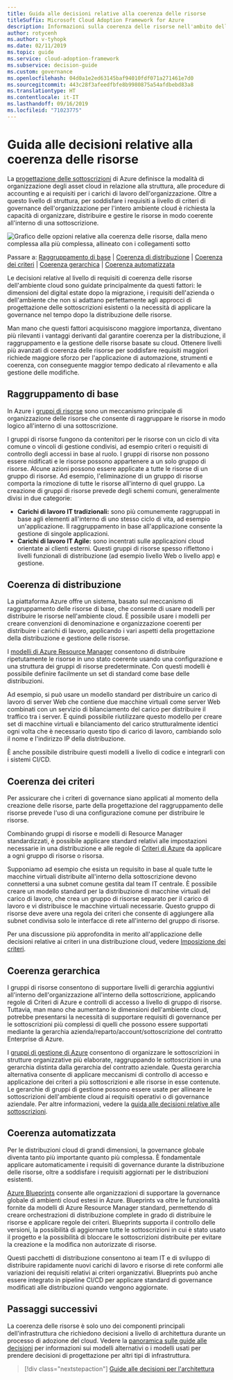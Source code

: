 ```yaml
---
title: Guida alle decisioni relative alla coerenza delle risorse
titleSuffix: Microsoft Cloud Adoption Framework for Azure
description: Informazioni sulla coerenza delle risorse nell'ambito della pianificazione di una migrazione ad Azure.
author: rotycenh
ms.author: v-tyhopk
ms.date: 02/11/2019
ms.topic: guide
ms.service: cloud-adoption-framework
ms.subservice: decision-guide
ms.custom: governance
ms.openlocfilehash: 04d0a1e2ed63145baf94010fdf071a271461e7d0
ms.sourcegitcommit: 443c28f3afeedfbfe8b9980875a54afdbebd83a8
ms.translationtype: HT
ms.contentlocale: it-IT
ms.lasthandoff: 09/16/2019
ms.locfileid: "71023775"
---
```

# <a name="resource-consistency-decision-guide"></a>Guida alle decisioni relative alla coerenza delle risorse

La [progettazione delle sottoscrizioni](../subscriptions/index.md) di Azure definisce la modalità di organizzazione degli asset cloud in relazione alla struttura, alle procedure di accounting e ai requisiti per i carichi di lavoro dell'organizzazione. Oltre a questo livello di struttura, per soddisfare i requisiti a livello di criteri di governance dell'organizzazione per l'intero ambiente cloud è richiesta la capacità di organizzare, distribuire e gestire le risorse in modo coerente all'interno di una sottoscrizione.

![Grafico delle opzioni relative alla coerenza delle risorse, dalla meno complessa alla più complessa, allineato con i collegamenti sotto](../../_images/decision-guides/decision-guide-resource-consistency.png)

Passare a: [Raggruppamento di base](#basic-grouping) | [Coerenza di distribuzione](#deployment-consistency) | [Coerenza dei criteri](#policy-consistency) | [Coerenza gerarchica](#hierarchical-consistency) | [Coerenza automatizzata](#automated-consistency)

Le decisioni relative al livello di requisiti di coerenza delle risorse dell'ambiente cloud sono guidate principalmente da questi fattori: le dimensioni del digital estate dopo la migrazione, i requisiti dell'azienda o dell'ambiente che non si adattano perfettamente agli approcci di progettazione delle sottoscrizioni esistenti o la necessità di applicare la governance nel tempo dopo la distribuzione delle risorse.

Man mano che questi fattori acquisiscono maggiore importanza, diventano più rilevanti i vantaggi derivanti dal garantire coerenza per la distribuzione, il raggruppamento e la gestione delle risorse basate su cloud. Ottenere livelli più avanzati di coerenza delle risorse per soddisfare requisiti maggiori richiede maggiore sforzo per l'applicazione di automazione, strumenti e coerenza, con conseguente maggior tempo dedicato al rilevamento e alla gestione delle modifiche.

## <a name="basic-grouping"></a>Raggruppamento di base

In Azure i [gruppi di risorse](https://docs.microsoft.com/azure/azure-resource-manager/resource-group-overview#resource-groups) sono un meccanismo principale di organizzazione delle risorse che consente di raggruppare le risorse in modo logico all'interno di una sottoscrizione.

I gruppi di risorse fungono da contenitori per le risorse con un ciclo di vita comune o vincoli di gestione condivisi, ad esempio criteri o requisiti di controllo degli accessi in base al ruolo. I gruppi di risorse non possono essere nidificati e le risorse possono appartenere a un solo gruppo di risorse. Alcune azioni possono essere applicate a tutte le risorse di un gruppo di risorse. Ad esempio, l'eliminazione di un gruppo di risorse comporta la rimozione di tutte le risorse all'interno di quel gruppo. La creazione di gruppi di risorse prevede degli schemi comuni, generalmente divisi in due categorie:

- **Carichi di lavoro IT tradizionali:** sono più comunemente raggruppati in base agli elementi all'interno di uno stesso ciclo di vita, ad esempio un'applicazione. Il raggruppamento in base all'applicazione consente la gestione di singole applicazioni.
- **Carichi di lavoro IT Agile:** sono incentrati sulle applicazioni cloud orientate ai clienti esterni. Questi gruppi di risorse spesso riflettono i livelli funzionali di distribuzione (ad esempio livello Web o livello app) e gestione.

## <a name="deployment-consistency"></a>Coerenza di distribuzione

La piattaforma Azure offre un sistema, basato sul meccanismo di raggruppamento delle risorse di base, che consente di usare modelli per distribuire le risorse nell'ambiente cloud. È possibile usare i modelli per creare convenzioni di denominazione e organizzazione coerenti per distribuire i carichi di lavoro, applicando i vari aspetti della progettazione della distribuzione e gestione delle risorse.

I [modelli di Azure Resource Manager](https://docs.microsoft.com/azure/azure-resource-manager/resource-group-overview#template-deployment) consentono di distribuire ripetutamente le risorse in uno stato coerente usando una configurazione e una struttura dei gruppi di risorse predeterminate. Con questi modelli è possibile definire facilmente un set di standard come base delle distribuzioni.

Ad esempio, si può usare un modello standard per distribuire un carico di lavoro di server Web che contiene due macchine virtuali come server Web combinati con un servizio di bilanciamento del carico per distribuire il traffico tra i server. È quindi possibile riutilizzare questo modello per creare set di macchine virtuali e bilanciamento del carico strutturalmente identici ogni volta che è necessario questo tipo di carico di lavoro, cambiando solo il nome e l'indirizzo IP della distribuzione.

È anche possibile distribuire questi modelli a livello di codice e integrarli con i sistemi CI/CD.

## <a name="policy-consistency"></a>Coerenza dei criteri

Per assicurare che i criteri di governance siano applicati al momento della creazione delle risorse, parte della progettazione del raggruppamento delle risorse prevede l'uso di una configurazione comune per distribuire le risorse.

Combinando gruppi di risorse e modelli di Resource Manager standardizzati, è possibile applicare standard relativi alle impostazioni necessarie in una distribuzione e alle regole di [Criteri di Azure](https://docs.microsoft.com/azure/governance/policy/overview) da applicare a ogni gruppo di risorse o risorsa.

Supponiamo ad esempio che esista un requisito in base al quale tutte le macchine virtuali distribuite all'interno della sottoscrizione devono connettersi a una subnet comune gestita dal team IT centrale. È possibile creare un modello standard per la distribuzione di macchine virtuali del carico di lavoro, che crea un gruppo di risorse separato per il carico di lavoro e vi distribuisce le macchine virtuali necessarie. Questo gruppo di risorse deve avere una regola dei criteri che consente di aggiungere alla subnet condivisa solo le interfacce di rete all'interno del gruppo di risorse.

Per una discussione più approfondita in merito all'applicazione delle decisioni relative ai criteri in una distribuzione cloud, vedere [Imposizione dei criteri](../policy-enforcement/index.md).

## <a name="hierarchical-consistency"></a>Coerenza gerarchica

I gruppi di risorse consentono di supportare livelli di gerarchia aggiuntivi all'interno dell'organizzazione all'interno della sottoscrizione, applicando regole di Criteri di Azure e controlli di accesso a livello di gruppo di risorse. Tuttavia, man mano che aumentano le dimensioni dell'ambiente cloud, potrebbe presentarsi la necessità di supportare requisiti di governance per le sottoscrizioni più complessi di quelli che possono essere supportati mediante la gerarchia azienda/reparto/account/sottoscrizione del contratto Enterprise di Azure.

I [gruppi di gestione di Azure](https://docs.microsoft.com/azure/governance/management-groups) consentono di organizzare le sottoscrizioni in strutture organizzative più elaborate, raggruppando le sottoscrizioni in una gerarchia distinta dalla gerarchia del contratto aziendale. Questa gerarchia alternativa consente di applicare meccanismi di controllo di accesso e applicazione dei criteri a più sottoscrizioni e alle risorse in esse contenute. Le gerarchie di gruppi di gestione possono essere usate per allineare le sottoscrizioni dell'ambiente cloud ai requisiti operativi o di governance aziendale. Per altre informazioni, vedere la [guida alle decisioni relative alle sottoscrizioni](../subscriptions/index.md).

## <a name="automated-consistency"></a>Coerenza automatizzata

Per le distribuzioni cloud di grandi dimensioni, la governance globale diventa tanto più importante quanto più complessa. È fondamentale applicare automaticamente i requisiti di governance durante la distribuzione delle risorse, oltre a soddisfare i requisiti aggiornati per le distribuzioni esistenti.

[Azure Blueprints](https://docs.microsoft.com/azure/governance/blueprints/overview) consente alle organizzazioni di supportare la governance globale di ambienti cloud estesi in Azure. Blueprints va oltre le funzionalità fornite da modelli di Azure Resource Manager standard, permettendo di creare orchestrazioni di distribuzione complete in grado di distribuire le risorse e applicare regole dei criteri. Blueprints supporta il controllo delle versioni, la possibilità di aggiornare tutte le sottoscrizioni in cui è stato usato il progetto e la possibilità di bloccare le sottoscrizioni distribuite per evitare la creazione e la modifica non autorizzate di risorse.

Questi pacchetti di distribuzione consentono ai team IT e di sviluppo di distribuire rapidamente nuovi carichi di lavoro e risorse di rete conformi alle variazioni dei requisiti relativi ai criteri organizzativi. Blueprints può anche essere integrato in pipeline CI/CD per applicare standard di governance modificati alle distribuzioni quando vengono aggiornate.

## <a name="next-steps"></a>Passaggi successivi

La coerenza delle risorse è solo uno dei componenti principali dell'infrastruttura che richiedono decisioni a livello di architettura durante un processo di adozione del cloud. Vedere la [panoramica sulle guide alle decisioni](../index.md) per informazioni sui modelli alternativi o i modelli usati per prendere decisioni di progettazione per altri tipi di infrastruttura.

> [!div class="nextstepaction"]
> [Guide alle decisioni per l'architettura](../index.md)

